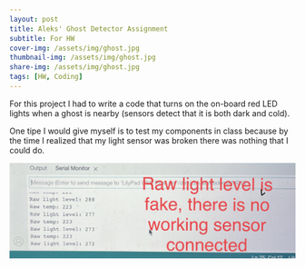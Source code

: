 ```yaml
---
layout: post
title: Aleks' Ghost Detector Assignment
subtitle: For HW 
cover-img: /assets/img/ghost.jpg
thumbnail-img: /assets/img/ghost.jpg
share-img: /assets/img/ghost.jpg
tags: [HW, Coding]
---
```

For this project I had to write a code that turns on the on-board red LED lights when a ghost is nearby (sensors detect that it is both dark and cold).


One tipe I would give myself is to test my components in class because by the time I realized that my light sensor was broken there was nothing that I could do.

![ghost](/assets/img/ghost.jpg "ghost")
